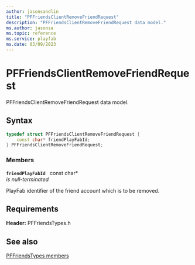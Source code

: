 ```yaml
---
author: jasonsandlin
title: "PFFriendsClientRemoveFriendRequest"
description: "PFFriendsClientRemoveFriendRequest data model."
ms.author: jasonsa
ms.topic: reference
ms.service: playfab
ms.date: 03/09/2023
---
```


# PFFriendsClientRemoveFriendRequest  

PFFriendsClientRemoveFriendRequest data model.  

## Syntax  
  
```cpp
typedef struct PFFriendsClientRemoveFriendRequest {  
    const char* friendPlayFabId;  
} PFFriendsClientRemoveFriendRequest;  
```
  
### Members  
  
**`friendPlayFabId`** &nbsp; const char*  
*is null-terminated*  
  
PlayFab identifier of the friend account which is to be removed.
  
  
## Requirements  
  
**Header:** PFFriendsTypes.h
  
## See also  
[PFFriendsTypes members](../pffriendstypes_members.md)  

  
  
